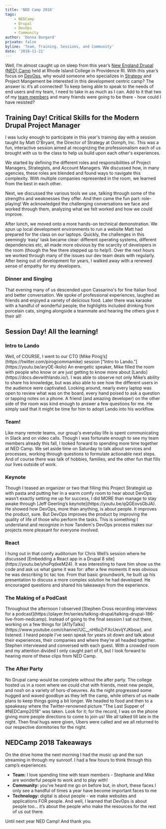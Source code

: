 ```yaml
---
title: 'NED Camp 2018'
tags:
    - NEDCamp
    - Drupal
    - DevOps
    - Community
author: 'Donna Bungard'
private: false
byline: 'Team, Training, Sessions, and Community'
date: '2018-11-21'
---
```


Well, I’m almost caught up on sleep from this year’s [New England Drupal (NED) Camp](https://nedcamp.org/) held at Rhode Island College in Providence RI. With this year’s focus on [DevOps](https://thinktandem.io/services/devops/), why would someone who specializes in [Strategy](https://thinktandem.io/services/strategy/) and Project Mangement be interested in this development centric camp? The answer is: it’s all connected! To keep being able to speak to the needs of end users and my team, I need to take in as much as I can. Add to it that two of my [team members](https://thinktandem.io/about/) and many friends were going to be there - how could I have resisted?

Training Day! Critical Skills for the Modern Drupal Project Manager
-------
I was lucky enough to participate in this year's training day with a session taught by Matt O'Bryant, the Director of Strategy at Oomph, Inc. This was a fun, interactive session aimed at recognizing the professionalism each of us brought with us to the class to help us build upon each other's experiences.

We started by defining the different roles and responsibilities of Project Managers, Strategists, and Account Managers. We discussed how, in many agencies, these roles are blended and found ways to navigate this complexity. With multiple companies represented in the room, we learned from the best in each other.

Next, we discussed the various tools we use, talking through some of the strengths and weaknesses they offer. And then came the fun part: role-playing! We acknowledged the challenging conversations we face and worked through them, analyzing what we felt worked and how we could improve.

After lunch, we moved onto a more hands-on technical demonstration. We spun up local development environments to run a website Matt had prepared for the class on our laptops. Quickly, the challenges in this seemingly ‘easy’ task became clear: different operating systems, different dependencies etc, all made more obvious by the scarcity of developers in the room (though the few there stepped up to help!). Over the next hours we worked through many of the issues our dev team deals with regularly. After being out of development for years, I walked away with a renewed sense of empathy for my developers.

<h3>Dinner and Singing</h3>
<p>That evening many of us descended upon Cassarino's for fine Italian food and better conversation. We spoke of professional experiences, laughed as friends and enjoyed a variety of delicious food. Later there was karaoke with a handful of wonderful people; the highlights included drinking from porcelain cats, singing alongside a teammate and hearing the others give it their all! </p>


Session Day! All the learning!
-------

<h3>Intro to Lando</h3>
<p>Well, of COURSE, I went to our CTO [Mike Pirog’s](https://twitter.com/pirogcommamike) session [“Intro to Lando.”](https://youtu.be/aryOE-lkoIo) An energetic speaker, Mike filled the room with people who know or are just getting to know more about [Lando](https://docs.devwithlando.io/). I was able to observe not only Mike’s ability to share his knowledge, but was also able to see how the different users in the audience were captivated. Looking around, nearly every laptop was open to review what was on the board, every hand poised to ask a question or tapping notes on a phone. A friend (and amazing developer) on the other side of the room was kind enough to answer a few questions for me. He simply said that it might be time for him to adopt Lando into his workflow.</p>

<h3>Team!</h3>
<p>Like many remote teams, our group's everyday life is spent communicating in Slack and on video calls. Though I was fortunate enough to see my team members already this fall, I looked forward to spending more time together at NED Camp. We set aside time on Saturday to talk about services and processes, working through questions to formulate actionable next steps. And of course there was talk of hobbies, families, and the other fun that fills our lives outside of work. </p>

<h3>Keynote</h3>
<p>Though I teased an organizer or two that filling this Project Strategist up with pasta and putting her in a warm comfy room to hear about DevOps wasn’t exactly setting me up for success, I did MORE than manage to stay awake through [Jeff Geerling’s keynote](https://youtu.be/qQGEovsGbJA). He showed how DevOps, more than anything, is about people. It improves the product, sure. But DevOps improves the product by improving the quality of life of those who perform the tasks. This is something I understand and recognize in how Tandem's DevOps process makes our projects more pleasant for everyone involved. </p>

<h3>React</h3>
<p>I hung out in that comfy auditorium for Chris Well’s session where he discussed [Embedding a React app in a Drupal 8 site](https://youtu.be/yhoPqdxeM24). It was interesting to have him show us the code and ask us what game it was for: after a few moments it was obvious he was describing tic tac toe. From that basic groundwork, he built up his presentation to discuss a more complex solution he had developed. He encouraged questions and shared his takeaways from the experience.</p> 

<h3>The Making of a PodCast</h3>
<p>Throughout the afternoon I observed [Stephen Cross recording interviews for a podcast](https://player.fm/series/talking-drupal/talking-drupal-186-live-from-nedcamp). Instead of going to the final session I sat out there, working on a few things for [A11yTalks](https://www.youtube.com/channel/UC__nH6oZrFXcUevljYJKbsw), and listened. I heard people I’ve seen speak for years sit down and talk about their experiences, their companies and where they’re all headed together. Stephen interviewed and conversed with each guest. With a crowded room and my attention divided I only caught part of it, but I look forward to hearing more of these clips from NED Camp.</p>

<h3>The After Party</h3>
<p>No Drupal camp would be complete without the after party. The college hosted us in a room where we could chat with friends, meet new people, and nosh on a variety of hors-d'oeuvres. As the night progressed some hugged and waved goodbye as they left the camp, while others of us made plans to keep things going a bit longer. We headed to food and then to a speakeasy where the Twitter-renowned picture "The Last Supper of #NEDCamp2018" was taken. Look for it; for the record, I was on the phone giving more people directions to come to join us! We all talked till late in the night. Then final hugs were given, Ubers were called and we all returned to our respective dormitories for the night.</p>


NEDCamp 2018 Takeaways
-------
On the drive home the next morning I had the music up and the sun streaming in through my sunroof. I had a few hours to think through this camp’s experiences. 
<ul><li><strong>Team:</strong> I love spending time with team members - Stephanie and Mike are wonderful people to work and to play with!
</li><li><strong>Community:</strong> you’ve heard me go on before but, in short, these faces I only see a handful of times a year have become important faces to me
</li><li><strong>Technology:</strong> digital is about people - we make websites and applications FOR people. And well, I learned that DevOps is about people too… it’s about the people who make the resources for the rest of us out there. 
</li></ul>
<p>Until next year NED Camp! And thank you.</p>
